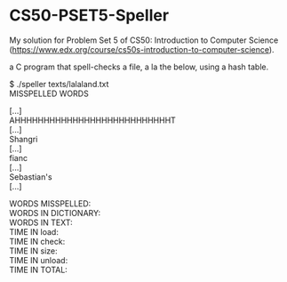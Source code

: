 # CS50-PSET5-Speller

My solution for Problem Set 5 of CS50: Introduction to Computer Science (https://www.edx.org/course/cs50s-introduction-to-computer-science).

a C program that spell-checks a file, a la the below, using a hash table.

$ ./speller texts/lalaland.txt  
MISSPELLED WORDS  

[...]  
AHHHHHHHHHHHHHHHHHHHHHHHHHHHT  
[...]  
Shangri  
[...]  
fianc  
[...]  
Sebastian's  
[...]  
  
WORDS MISSPELLED:  
WORDS IN DICTIONARY:  
WORDS IN TEXT:  
TIME IN load:  
TIME IN check:  
TIME IN size:   
TIME IN unload:  
TIME IN TOTAL:  

